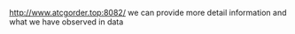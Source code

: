 http://www.atcgorder.top:8082/
we can provide more detail information and what we have observed in data
